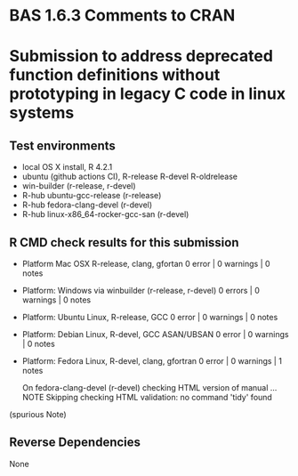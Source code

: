 # BAS 1.6.3 Comments to CRAN

# Submission to address deprecated function definitions without prototyping in legacy C code in linux systems

## Test environments

- local OS X install, R 4.2.1
- ubuntu  (github actions CI), R-release R-devel R-oldrelease
- win-builder (r-release, r-devel)
- R-hub ubuntu-gcc-release (r-release)
- R-hub fedora-clang-devel (r-devel)
- R-hub linux-x86_64-rocker-gcc-san (r-devel)


## R CMD check results for this submission

* Platform Mac OSX R-release, clang, gfortan 0 error | 0 warnings | 0 notes 

* Platform:   Windows via  winbuilder (r-release, r-devel)  0 errors | 0 warnings  | 0 notes   

* Platform:   Ubuntu Linux, R-release, GCC  0 error | 0 warnings | 0 notes  

* Platform:   Debian Linux, R-devel, GCC ASAN/UBSAN  0 error | 0 warnings | 0 notes  

* Platform:   Fedora Linux, R-devel, clang, gfortran  0 error | 0 warnings | 1 notes  
 
  On fedora-clang-devel (r-devel)
  checking HTML version of manual ... NOTE
  Skipping checking HTML validation: no command 'tidy' found
 
(spurious Note)


## Reverse Dependencies

 
None

